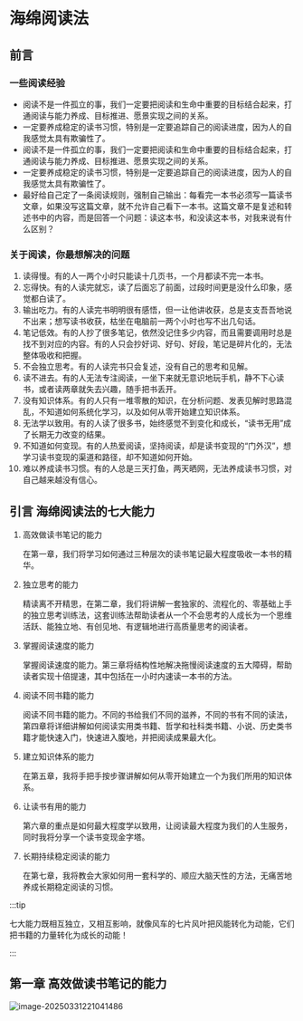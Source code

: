 # 海绵阅读法

## 前言

### 一些阅读经验 

* 阅读不是一件孤立的事，我们一定要把阅读和生命中重要的目标结合起来，打通阅读与能力养成、目标推进、愿景实现之间的关系。
* 一定要养成稳定的读书习惯，特别是一定要追踪自己的阅读进度，因为人的自我感觉太具有欺骗性了。
* 阅读不是一件孤立的事，我们一定要把阅读和生命中重要的目标结合起来，打通阅读与能力养成、目标推进、愿景实现之间的关系。
* 一定要养成稳定的读书习惯，特别是一定要追踪自己的阅读进度，因为人的自我感觉太具有欺骗性了。
* 最好给自己定了一条阅读规则，强制自己输出：每看完一本书必须写一篇读书文章，如果没写这篇文章，就不允许自己看下一本书。这篇文章不是复述和转述书中的内容，而是回答一个问题：读这本书，和没读这本书，对我来说有什么区别？

### 关于阅读，你最想解决的问题

1. 读得慢。有的人一两个小时只能读十几页书，一个月都读不完一本书。
2. 忘得快。有的人读完就忘，读了后面忘了前面，过段时间更是没什么印象，感觉都白读了。
3. 输出吃力。有的人读完书明明很有感悟，但一让他讲收获，总是支支吾吾地说不出来；想写读书收获，枯坐在电脑前一两个小时也写不出几句话。
4. 笔记低效。有的人抄了很多笔记，依然没记住多少内容，而且需要调用时总是找不到对应的内容。有的人只会抄好词、好句、好段，笔记是碎片化的，无法整体吸收和把握。
5. 不会独立思考。有的人读完书只会复述，没有自己的思考和见解。
6. 读不进去。有的人无法专注阅读，一坐下来就无意识地玩手机，静不下心读书，或者读两章就失去兴趣，随手把书丢开。
7. 没有知识体系。有的人只有一堆零散的知识，在分析问题、发表见解时思路混乱，不知道如何系统化学习，以及如何从零开始建立知识体系。
8. 无法学以致用。有的人读了很多书，始终感觉不到变化和成长，“读书无用”成了长期无力改变的结果。
9. 不知道如何变现。有的人热爱阅读，坚持阅读，却是读书变现的“门外汉”，想学习读书变现的渠道和路径，却不知道如何开始。
10. 难以养成读书习惯。有的人总是三天打鱼，两天晒网，无法养成读书习惯，对自己越来越没有信心。

## 引言 海绵阅读法的七大能力

1. 高效做读书笔记的能力

   在第一章，我们将学习如何通过三种层次的读书笔记最大程度吸收一本书的精华。

2. 独立思考的能力

   精读离不开精思，在第二章，我们将讲解一套独家的、流程化的、零基础上手的独立思考训练法，这套训练法帮助读者从一个不会思考的人成长为一个思维活跃、能独立地、有创见地、有逻辑地进行高质量思考的阅读者。

3. 掌握阅读速度的能力

   掌握阅读速度的能力。第三章将结构性地解决拖慢阅读速度的五大障碍，帮助读者实现十倍提速，其中包括在一小时内速读一本书的方法。

4. 阅读不同书籍的能力

   阅读不同书籍的能力。不同的书给我们不同的滋养，不同的书有不同的读法，第四章将详细讲解如何阅读实用类书籍、哲学和社科类书籍、小说、历史类书籍才能快速入门，快速进入腹地，并把阅读成果最大化。

5. 建立知识体系的能力

   在第五章，我将手把手按步骤讲解如何从零开始建立一个为我们所用的知识体系。

6. 让读书有用的能力

   第六章的重点是如何最大程度学以致用，让阅读最大程度为我们的人生服务，同时我将分享一个读书变现金字塔。

7. 长期持续稳定阅读的能力

   在第七章，我将教会大家如何用一套科学的、顺应大脑天性的方法，无痛苦地养成长期稳定阅读的习惯。

:::tip

七大能力既相互独立，又相互影响，就像风车的七片风叶把风能转化为动能，它们把书籍的力量转化为成长的动能！

:::

## 第一章 高效做读书笔记的能力

![image-20250331221041486](https://godx-1327414183.cos.ap-shanghai.myqcloud.com/images/image-20250331221041486.png)
